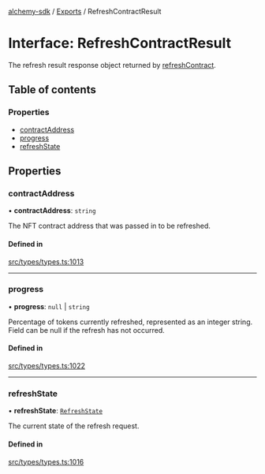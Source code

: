 [alchemy-sdk](../README.md) / [Exports](../modules.md) / RefreshContractResult

# Interface: RefreshContractResult

The refresh result response object returned by [refreshContract](../classes/NftNamespace.md#refreshcontract).

## Table of contents

### Properties

- [contractAddress](RefreshContractResult.md#contractaddress)
- [progress](RefreshContractResult.md#progress)
- [refreshState](RefreshContractResult.md#refreshstate)

## Properties

### contractAddress

• **contractAddress**: `string`

The NFT contract address that was passed in to be refreshed.

#### Defined in

[src/types/types.ts:1013](https://github.com/alchemyplatform/alchemy-sdk-js/blob/30d9ef5/src/types/types.ts#L1013)

___

### progress

• **progress**: ``null`` \| `string`

Percentage of tokens currently refreshed, represented as an integer string.
Field can be null if the refresh has not occurred.

#### Defined in

[src/types/types.ts:1022](https://github.com/alchemyplatform/alchemy-sdk-js/blob/30d9ef5/src/types/types.ts#L1022)

___

### refreshState

• **refreshState**: [`RefreshState`](../enums/RefreshState.md)

The current state of the refresh request.

#### Defined in

[src/types/types.ts:1016](https://github.com/alchemyplatform/alchemy-sdk-js/blob/30d9ef5/src/types/types.ts#L1016)
